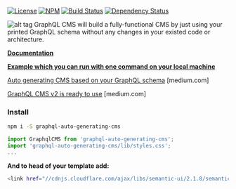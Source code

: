 [![License](https://img.shields.io/npm/l/graphql-auto-generating-cms.svg)](https://www.npmjs.com/package/graphql-auto-generating-cms)
[![NPM](https://img.shields.io/npm/v/graphql-auto-generating-cms.svg)](https://www.npmjs.com/package/graphql-auto-generating-cms)
[![Build Status](https://travis-ci.org/sarkistlt/graphql-auto-generating-cms.svg?branch=master)](https://travis-ci.org/sarkistlt/graphql-auto-generating-cms)
[![Dependency Status](https://gemnasium.com/badges/github.com/sarkistlt/graphql-auto-generating-cms.svg)](https://gemnasium.com/github.com/sarkistlt/graphql-auto-generating-cms)

![alt tag](https://github.com/sarkistlt/graphql-auto-generating-cms/blob/master/example/screenshots/Screen-Shot-2016-10-31-at-10.33.13-AM.png)
GraphQL CMS will build a fully-functional CMS by just using your printed GraphQL schema without any changes in your existed code or architecture.

**[Documentation](https://sarkistlt.gitbooks.io/graphql-cms/content/)**

**[Example which you can run with one command on your local machine](/example/)**

[Auto generating CMS based on your GraphQL schema](https://medium.com/@sarkis.tlt/auto-generating-cms-based-on-your-graphql-schema-5eaa6b07987b#.7lk3gbz0b) [medium.com]

[GraphQL CMS v2 is ready to use](https://medium.com/@sarkis.tlt/graphql-cms-v2-is-ready-to-use-bceee835e489#.vsufwqrye) [medium.com]

### Install
~~~sh
npm i -S graphql-auto-generating-cms
~~~
~~~js
import GraphqlCMS from 'graphql-auto-generating-cms';
import 'graphql-auto-generating-cms/lib/styles.css';
...
~~~

**And to head of your template add:**

~~~sh
<link href="//cdnjs.cloudflare.com/ajax/libs/semantic-ui/2.1.8/semantic.css" rel="stylesheet">
~~~
